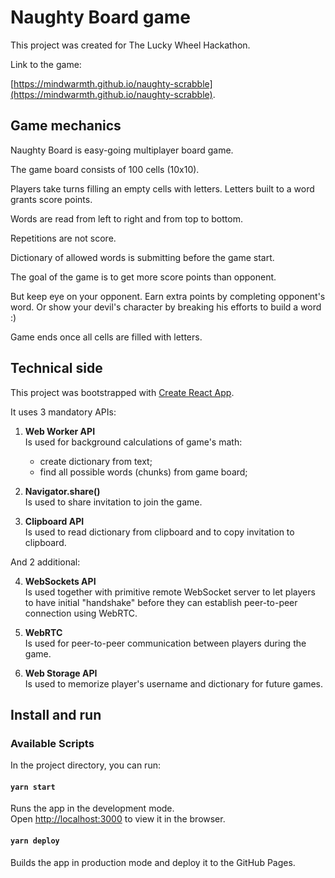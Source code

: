 # Naughty Board game

This project was created for The Lucky Wheel Hackathon.

Link to the game:

[https://mindwarmth.github.io/naughty-scrabble](https://mindwarmth.github.io/naughty-scrabble).

## Game mechanics

Naughty Board is easy-going multiplayer board game.

The game board consists of 100 cells (10x10).

Players take turns filling an empty cells with letters. Letters built to a word grants score points.

Words are read from left to right and from top to bottom.

Repetitions are not score.

Dictionary of allowed words is submitting before the game start.

The goal of the game is to get more score points  than opponent.

But keep eye on your opponent. Earn extra points by completing opponent's word. Or show your devil's character by breaking his efforts to build a word :)

Game ends once all cells are filled with letters.

## Technical side

This project was bootstrapped with [Create React App](https://github.com/facebook/create-react-app).

It uses 3 mandatory APIs:

1. **Web Worker API**\
Is used for background calculations of game's math:
   - create dictionary from text;
   - find all possible words (chunks) from game board;

2. **Navigator.share()**\
Is used to share invitation to join the game.

3. **Clipboard API**\
Is used to read dictionary from clipboard and to copy invitation to clipboard.

And 2 additional:

4. **WebSockets API**\
Is used together with primitive remote WebSocket server to let players to have initial "handshake" before they can establish peer-to-peer connection using WebRTC.

5. **WebRTC**\
Is used for peer-to-peer communication between players during the game.

6. **Web Storage API**\
Is used to memorize player's username and dictionary for future games.

## Install and run

### Available Scripts

In the project directory, you can run:

#### `yarn start`

Runs the app in the development mode.\
Open [http://localhost:3000](http://localhost:3000) to view it in the browser.

#### `yarn deploy`

Builds the app in production mode and deploy it to the GitHub Pages.
